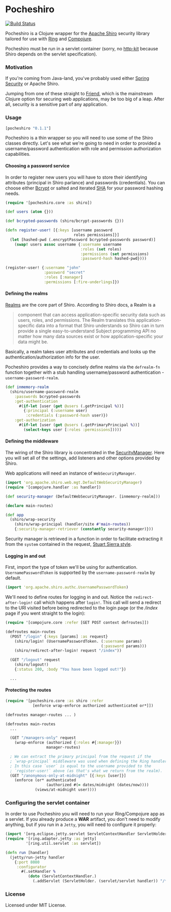 # Pocheshiro

[![Build Status](https://travis-ci.org/inventiLT/Pocheshiro.png?branch=master)](https://travis-ci.org/inventiLT/Pocheshiro)

Pocheshiro is a Clojure wrapper for the [Apache
Shiro](http://shiro.apache.org/) security library tailored for use with
[Ring](https://github.com/ring-clojure/ring) and
[Compojure](https://github.com/weavejester/compojure).

Pocheshiro must be run in a servlet container (sorry, no
[http-kit](http://http-kit.org/) because Shiro depends on the servlet
specification).

### Motivation

If you're coming from Java-land, you've probably used either [Spring
Security](http://projects.spring.io/spring-security/) or Apache Shiro.

Jumping from one of these straight to
[Friend](https://github.com/cemerick/friend), which is the mainstream Clojure
option for securing web applications, may be too big of a leap. After all,
security is a sensitive part of any application.

### Usage

```clj
[pocheshiro "0.1.1"]
```
Pocheshiro is a thin wrapper so you will need to use some of the Shiro classes
directly.  Let's see what we're going to need in order to provided a
username/password authentication with role and permission authorization
capabilities.

#### Choosing a password service

In order to register new users you will have to store their identifying
attributes (principal in Shiro parlance) and passwords (credentials).  You can
choose either [Bcrypt](http://en.wikipedia.org/wiki/Bcrypt) or salted and
iterated [SHA](http://en.wikipedia.org/wiki/Secure_Hash_Algorithm) for your
password hashing needs.

```clj
(require '[pocheshiro.core :as shiro])

(def users (atom {}))

(def bcrypted-passwords (shiro/bcrypt-passwords {}))

(defn register-user! [{:keys [username password
                              roles permissions]}]
  (let [hashed-pwd (.encryptPassword bcrypted-passwords password)]
    (swap! users assoc username {:username username
                                 :roles (set roles)
                                 :permissions (set permissions)
                                 :password-hash hashed-pwd})))

(register-user! {:username "john"
                 :password "secret"
                 :roles [:manager]
                 :permissions [:fire-underlings]})
```

#### Defining the realms

[Realms](http://shiro.apache.org/realm.html) are the core part of Shiro.
According to Shiro docs, a Realm is a

> component that can access application-specific security data such as users,
> roles, and permissions. The Realm translates this application-specific data
> into a format that Shiro understands so Shiro can in turn provide a single
> easy-to-understand Subject programming API no matter how many data sources
> exist or how application-specific your data might be.

Basically, a realm takes user attributes and credentials and looks up the
authentication/authorization info for the user.

Pocheshiro provides a way to concisely define realms via the `defrealm-fn`
function together with a stub handling username/password authentication -
`username-password-realm`.

```clj
(def inmemory-realm
  (shiro/username-password-realm
    :passwords bcrypted-passwords
    :get-authentication
      #(if-let [user (get @users (.getPrincipal %))]
        {:principal (:username user)
         :credentials (:password-hash user)})
    :get-authorization
      #(if-let [user (get @users (.getPrimaryPrincipal %))]
        (select-keys user [:roles :permissions]))))
```

#### Defining the middleware

The wiring of the Shiro library is concentrated in the
[SecurityManager](http://shiro.apache.org/securitymanager.html).  Here you will
set all of the settings, add listeners and other options provided by Shiro.

Web applications will need an instance of `WebSecurityManager`.

```clj
(import 'org.apache.shiro.web.mgt.DefaultWebSecurityManager)
(require '[compojure.handler :as handler])

(def security-manager (DefaultWebSecurityManager. [inmemory-realm]))

(declare main-routes)

(def app
  (shiro/wrap-security
    (shiro/wrap-principal (handler/site #'main-routes))
    {:security-manager-retriever (constantly security-manager)}))
```

Security manager is retrieved in a function in order to facilitate extracting
it from the `system` contained in the request, [Stuart Sierra
style](https://github.com/stuartsierra/reloaded).

#### Logging in and out

First, import the type of token we'll be using for authentication.
`UsernamePasswordToken` is supported by the `username-password-realm` by
default.

```clj
(import 'org.apache.shiro.authc.UsernamePasswordToken)
```

We'll need to define routes for logging in and out. Notice the
`redirect-after-login!` call which happens after `login!`. This call will send
a redirect to the URI visited before being redirected to the login page (or the
*/index* page if you went straight to the login):

```clj
(require '[compojure.core :refer [GET POST context defroutes]])

(defroutes main-routes
  (POST "/login" {:keys [params] :as request}
    (shiro/login! (UsernamePasswordToken. (:username params)
                                          (:password params)))
    (shiro/redirect-after-login! request "/index"))

  (GET "/logout" request
    (shiro/logout!)
    {:status 200, :body "You have been logged out!"})

  ...
```

#### Protecting the routes

```clj
(require '[pocheshiro.core :as shiro :refer
            [enforce wrap-enforce authorized authenticated or*]])

(defroutes manager-routes ... )

(defroutes main-routes
  ...

  (GET "/managers-only" request
    (wrap-enforce (authorized {:roles #{:manager}})
                  manager-routes)

  ; We can extract the primary principal from the request if the
  ; `wrap-principal` middleware was used when defining the Ring handler.
  ; In this case `user` is equal to the username provided to the
  ; `register-user!` above (as that's what we return from the realm).
  (GET "/anonymous-only-at-midnight" [{:keys [user]}]
    (enforce (or* authenticated
                  (authorized #(= dates/midnight (dates/now))))
             (views/at-midnight user))))
```

### Configuring the servlet container

In order to use Pocheshiro you will need to run your Ring/Compojure app as a
servlet. If you already produce a **WAR** artifact, you don't need to modify
anything, but if you run in a `Jetty`, you will need to configure it properly:

```clj
(import '[org.eclipse.jetty.servlet ServletContextHandler ServletHolder])
(require '[ring.adapter.jetty :as jetty]
         '[ring.util.servlet :as servlet])

(defn run [handler]
  (jetty/run-jetty handler
    {:port 8080
     :configurator
       #(.setHandler %
          (doto (ServletContextHandler.)
            (.addServlet (ServletHolder. (servlet/servlet handler)) "/*")))})))
```

### License

Licensed under MIT License.
